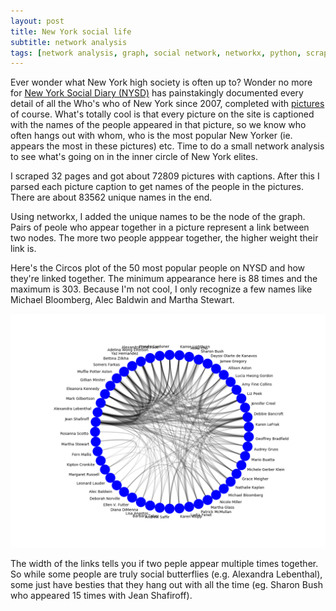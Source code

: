```yaml
---
layout: post
title: New York social life
subtitle: network analysis
tags: [network analysis, graph, social network, networkx, python, scraping, web, crawling, regex]
---
```


Ever wonder what New York high society is often up to? Wonder no more for [New York Social Diary (NYSD)](http://www.newyorksocialdiary.com) has painstakingly documented every detail of all the Who's who of New York since 2007, completed with [pictures](http://www.newyorksocialdiary.com/party-pictures) of course. What's totally cool is that every picture on the site is captioned with the names of the people appeared in that picture, so we know who often hangs out with whom, who is the most popular New Yorker (ie. appears the most in these pictures) etc. Time to do a small network analysis to see what's going on in the inner circle of New York elites.

I scraped 32 pages and got about 72809 pictures with captions. After this I parsed each picture caption to get names of the people in the pictures. There are about 83562 unique names in the end. 

Using networkx, I added the unique names to be the node of the graph. Pairs of peole who appear together in a picture represent a link between two nodes. The more two people apppear together, the higher weight their link is.

Here's the Circos plot of the 50 most popular people on NYSD and how they're linked together. The minimum appearance here is 88 times and the maximum is 303. Because I'm not cool, I only recognize a few names like Michael Bloomberg, Alec Baldwin and Martha Stewart.

![social_graph](/img/social_50_graph.png)

The width of the links tells you if two peple appear multiple times together. So while some people are truly social butterflies (e.g. Alexandra Lebenthal), some just have besties that they hang out with all the time (eg. Sharon Bush who appeared 15 times with Jean Shafiroff).

